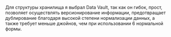 Для структуры хранилища я выбрал Data Vault, так как он гибок, прост, позволяет осуществлять версионирование информации, предотвращает дублирование благодаря высокой степени нормализации данных, а также требует меньше джойнов, чем при использовании 6 нормальной формы.

